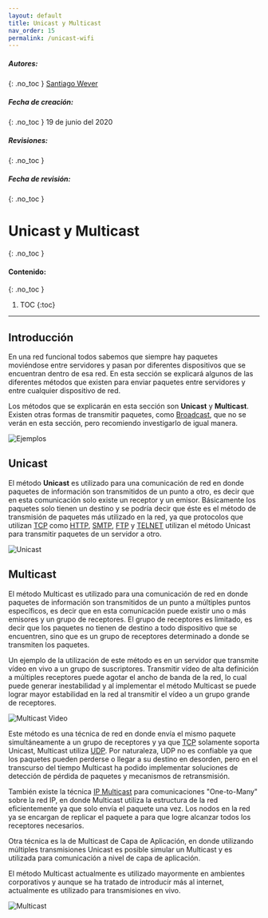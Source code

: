 ```yaml
---
layout: default
title: Unicast y Multicast
nav_order: 15
permalink: /unicast-wifi
---
```

##### **Autores:**
{: .no_toc }
[Santiago Wever](https://github.com/sweverG)

##### **Fecha de creación:** 
{: .no_toc }
19 de junio del 2020

##### **Revisiones:** 
{: .no_toc }

##### **Fecha de revisión:** 
{: .no_toc }

# Unicast y Multicast
{: .no_toc }

#### Contenido:
{: .no_toc }

1. TOC
{:toc}

---


## Introducción

En una red funcional todos sabemos que siempre hay paquetes moviéndose entre servidores y pasan por diferentes dispositivos que se encuentran dentro de esa red. En esta sección se explicará algunos de las diferentes métodos que existen para enviar paquetes entre servidores y entre cualquier dispositivo de red.

Los métodos que se explicarán en esta sección son **Unicast** y **Multicast**. Existen otras formas de transmitir paquetes, como [Broadcast](https://es.wikipedia.org/wiki/Difusi%C3%B3n_amplia), que no se verán en esta sección, pero recomiendo investigarlo de igual manera.

![Ejemplos](https://external-content.duckduckgo.com/iu/?u=http%3A%2F%2Fsupport.huawei.com%2Fhuaweiconnect%2Fenterprise%2Fen%2Fdata%2Fattachment%2Fforum%2Fdm%2Fecommunity%2Fuploads%2F2016%2F0331%2F14%2F56fcbe26d525e.png&f=1&nofb=1)



## Unicast

El método **Unicast** es utilizado para una comunicación de red en donde paquetes de información son transmitidos de un punto a otro, es decir que en esta comunicación solo existe un receptor y un emisor. Básicamente los paquetes solo tienen un destino y se podría decir que éste es el método de transmisión de paquetes más utilizado en la red, ya que protocolos que utilizan [TCP](https://es.wikipedia.org/wiki/Protocolo_de_control_de_transmisi%C3%B3n) como [HTTP](https://es.wikipedia.org/wiki/Protocolo_de_transferencia_de_hipertexto), [SMTP](https://es.wikipedia.org/wiki/Protocolo_para_transferencia_simple_de_correo), [FTP](https://es.wikipedia.org/wiki/Protocolo_de_transferencia_de_archivos) y [TELNET](https://es.wikipedia.org/wiki/Telnet) utilizan el método Unicast para transmitir paquetes de un servidor a otro.

![Unicast](https://external-content.duckduckgo.com/iu/?u=https%3A%2F%2Fupload.wikimedia.org%2Fwikipedia%2Fcommons%2Fthumb%2F7%2F75%2FUnicast.svg%2F1200px-Unicast.svg.png&f=1&nofb=1)



## Multicast

El método Multicast es utilizado para una comunicación de red en donde paquetes de información son transmitidos de un punto a múltiples puntos específicos, es decir que en esta comunicación puede existir uno o más emisores y un grupo de receptores. El grupo de receptores es limitado, es decir que los paquetes no tienen de destino a todo dispositivo que se encuentren, sino que es un grupo de receptores determinado a donde se transmiten los paquetes.

Un ejemplo de la utilización de este método es en un servidor que transmite vídeo en vivo a un grupo de suscriptores. Transmitir vídeo de alta definición a múltiples receptores puede agotar el ancho de banda de la red, lo cual puede generar inestabilidad y al implementar el método Multicast se puede lograr mayor estabilidad en la red al transmitir el vídeo a un grupo grande de receptores.

![Multicast Video](https://ramp.com/wp-content/uploads/2017/04/Web-Diagram-Multicast-1024x545.png)

Este método es una técnica de red en donde envía el mismo paquete simultáneamente a un grupo de receptores y ya que [TCP](https://es.wikipedia.org/wiki/Protocolo_de_control_de_transmisi%C3%B3n) solamente soporta Unicast, Multicast utiliza [UDP](https://es.wikipedia.org/wiki/Protocolo_de_datagramas_de_usuario). Por naturaleza, UDP no es confiable ya que los paquetes pueden perderse o llegar a su destino en desorden, pero en el transcurso del tiempo Multicast ha podido implementar soluciones de detección de pérdida de paquetes y mecanismos de retransmisión.

También existe la técnica [IP Multicast](https://es.wikipedia.org/wiki/IP_Multicast) para comunicaciones "One-to-Many" sobre la red IP, en donde Multicast utiliza la estructura de la red eficientemente ya que solo envía el paquete una vez. Los nodos en la red ya se encargan de replicar el paquete a para que logre alcanzar todos los receptores necesarios.

Otra técnica es la de Multicast de Capa de Aplicación, en donde utilizando múltiples transmisiones Unicast es posible simular un Multicast y es utilizada para comunicación a nivel de capa de aplicación.

El método Multicast actualmente es utilizado mayormente en ambientes corporativos y aunque se ha tratado de introducir más al internet, actualmente es utilizado para transmisiones en vivo.

![Multicast](https://external-content.duckduckgo.com/iu/?u=https%3A%2F%2Fupload.wikimedia.org%2Fwikipedia%2Fcommons%2Fthumb%2F3%2F30%2FMulticast.svg%2F1200px-Multicast.svg.png&f=1&nofb=1)